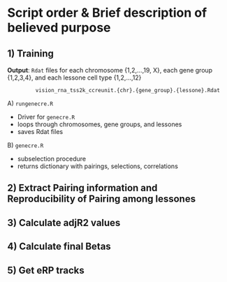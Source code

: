 # Script order & Brief description of believed purpose

## 1) Training 

**Output**: `Rdat` files for each chromosome {1,2,...,19, X}, each gene group {1,2,3,4}, and each lessone cell type {1,2,...,12} 

             vision_rna_tss2k_ccreunit.{chr}.{gene_group}.{lessone}.Rdat
A) `rungenecre.R`
  - Driver for `genecre.R`
  - loops through chromosomes, gene groups, and lessones
  - saves Rdat files
  
B) `genecre.R`
  - subselection procedure
  - returns dictionary with pairings, selections, correlations
  
## 2) Extract Pairing information and Reproducibility of Pairing among lessones
## 3) Calculate adjR2 values
## 4) Calculate final Betas
## 5) Get eRP tracks
